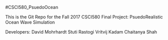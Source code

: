 #CSCI580_PsuedoOcean

This is the Git Repo for the Fall 2017 CSCI580 Final Project: PsuedoRealistic Ocean Wave Simulation

Developers:
David Mohrhardt
Stuti Rastogi
Vritvij Kadam
Chaitanya Shah
